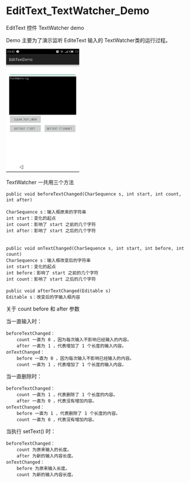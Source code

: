 # EditText_TextWatcher_Demo
EditText 控件 TextWatcher demo

Demo 主要为了演示监听 EditeText 输入的 TextWatcher类的运行过程。

<img src="img/TextWatcher.gif " alt="img" width=200px/>





TextWatcher 一共用三个方法

    public void beforeTextChanged(CharSequence s, int start, int count, int after)
    
    CharSequence s：输入框原来的字符串
    int start：变化的起点    
    int count：影响了 start 之前的几个字符 
    int after：影响了 start 之后的几个字符
    
    
    public void onTextChanged(CharSequence s, int start, int before, int count)
    CharSequence s：输入框改变后的字符串
    int start：变化的起点
    int before：影响了 start 之前的几个字符 
    int count：影响了 start 之后的几个字符
    
    public void afterTextChanged(Editable s)
    Editable s：改变后的字输入框内容
    
    
关于 count before 和 after 参数

当一直输入时：

    beforeTextChanged：
        count 一直为 0 ，因为每次输入不影响已经输入的内容。
        after 一直为 1 ，代表增加了 1 个长度的输入内容。
    onTextChanged：
        before 一直为 0 ，因为每次输入不影响已经输入的内容。
        count 一直为 1 ，代表增加了 1 个长度的输入内容。
        
当一直删除时：

    beforeTextChanged：
        count 一直为 1 ，代表删除了 1 个长度的内容。
        after 一直为 0 ，代表没有增加内容。
    onTextChanged：
        before 一直为 1 ，代表删除了 1 个长度的内容。
        count 一直为 0 ，代表没有增加内容。
        
当执行 setText() 时：

    beforeTextChanged：
        count 为原来输入的长度。
        after 为新的输入内容长度。
    onTextChanged：
        before 为原来输入长度。
        count 为新的输入内容长度。
    
    
  